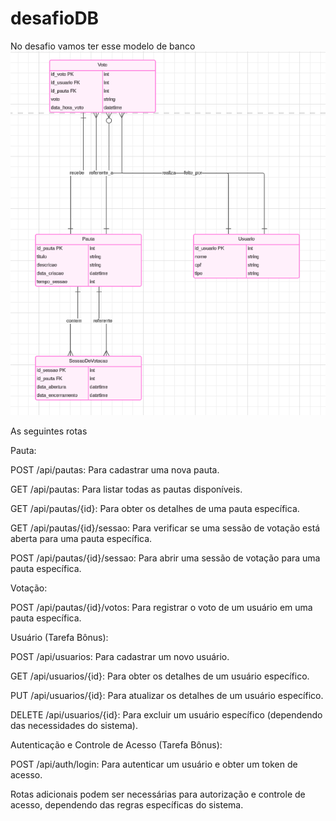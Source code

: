 # desafioDB
No desafio vamos ter esse modelo de banco
![alt text](image.png)

As seguintes rotas

Pauta:

POST /api/pautas: Para cadastrar uma nova pauta.

GET /api/pautas: Para listar todas as pautas disponíveis.

GET /api/pautas/{id}: Para obter os detalhes de uma pauta específica.

GET /api/pautas/{id}/sessao: Para verificar se uma sessão de votação está aberta para uma pauta específica.

POST /api/pautas/{id}/sessao: Para abrir uma sessão de votação para uma pauta específica.

Votação:

POST /api/pautas/{id}/votos: Para registrar o voto de um usuário em uma pauta específica.

Usuário (Tarefa Bônus):

POST /api/usuarios: Para cadastrar um novo usuário.

GET /api/usuarios/{id}: Para obter os detalhes de um usuário específico.

PUT /api/usuarios/{id}: Para atualizar os detalhes de um usuário específico.

DELETE /api/usuarios/{id}: Para excluir um usuário específico (dependendo das necessidades do sistema).

Autenticação e Controle de Acesso (Tarefa Bônus):

POST /api/auth/login: Para autenticar um usuário e obter um token de acesso.

Rotas adicionais podem ser necessárias para autorização e controle de acesso, dependendo das regras específicas do sistema.
